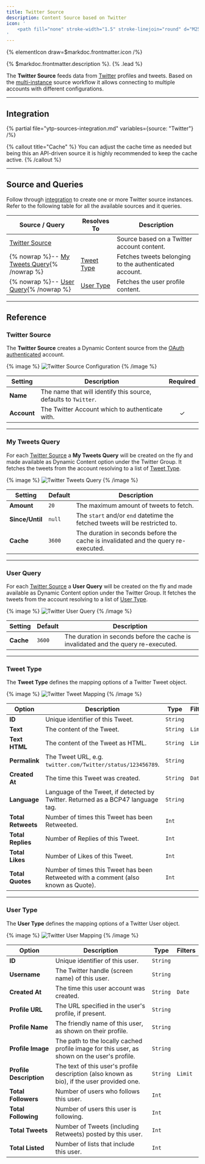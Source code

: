 ```yaml
---
title: Twitter Source
description: Content Source based on Twitter
icon: '
    <path fill="none" stroke-width="1.5" stroke-linejoin="round" d="M25.338 9.696c.016.23.016.459.016.69 0 7.048-5.366 15.177-15.177 15.177v-.004A15.1 15.1 0 0 1 2 23.168a10.711 10.711 0 0 0 7.894-2.21 5.34 5.34 0 0 1-4.983-3.705c.8.154 1.624.122 2.408-.092a5.335 5.335 0 0 1-4.278-5.229v-.067a5.3 5.3 0 0 0 2.42.667 5.34 5.34 0 0 1-1.65-7.122 15.14 15.14 0 0 0 10.993 5.573 5.34 5.34 0 0 1 9.09-4.865 10.704 10.704 0 0 0 3.388-1.295 5.354 5.354 0 0 1-2.345 2.95A10.609 10.609 0 0 0 28 6.933a10.837 10.837 0 0 1-2.662 2.763Z"/>
'
---
```


{% elementIcon draw=$markdoc.frontmatter.icon /%}

{% $markdoc.frontmatter.description %}. {% .lead %}

The **Twitter Source** feeds data from [Twitter](https://www.twitter.com) profiles and tweets. Based on the [multi-instance](manager#multi-instance) source workflow it allows connecting to multiple accounts with different configurations.

---

## Integration

{% partial file="ytp-sources-integration.md" variables={source: "Twitter"} /%}

{% callout title="Cache" %}
You can adjust the cache time as needed but being this an API-driven source it is highly recommended to keep the cache active.
{% /callout %}

---

## Source and Queries

Follow through [integration](#integration) to create one or more Twitter source instances. Refer to the following table for all the available sources and it queries.

| Source / Query | Resolves To | Description |
| -------------- | ----------- | ----------- |
| [Twitter Source](#twitter-source) | | Source based on a Twitter account content. |
| {% nowrap %}-- [My Tweets Query](#my-tweets-query){% /nowrap %} | [Tweet Type](#tweet-type) | Fetches tweets belonging to the authenticated account. |
| {% nowrap %}-- [User Query](#user-query){% /nowrap %} | [User Type](#user-type) | Fetches the user profile content. |

---

## Reference

### Twitter Source

The **Twitter Source** creates a Dynamic Content source from the [OAuth authenticated](../../auths-manager#twitter-oauth-driver) account.

{% image %}
![Twitter Source Configuration](/assets/ytp/sources/twitter-config.webp)
{% /image %}

| Setting | Description | Required |
| ------- | ----------- | :------: |
| **Name** | The name that will identify this source, defaults to `Twitter`. |
| **Account** | The Twitter Account which to authenticate with. | &#x2713; |

---

### My Tweets Query

For each [Twitter Source](#twitter-source) a **My Tweets Query** will be created on the fly and made available as Dynamic Content option under the Twitter Group. It fetches the tweets from the account resolving to a list of [Tweet Type](#tweet-type).

{% image %}
![Twitter Tweets Query](/assets/ytp/sources/twitter-query-tweets.webp)
{% /image %}

| Setting | Default | Description |
| ------- | ------- | ----------- |
| **Amount** | `20` | The maximum amount of tweets to fetch. |
| **Since/Until** | `null` | The `start` and/or `end` datetime the fetched tweets will be restricted to. |
| **Cache** | `3600` | The duration in seconds before the cache is invalidated and the query re-executed. |

---

### User Query

For each [Twitter Source](#twitter-source) a **User Query** will be created on the fly and made available as Dynamic Content option under the Twitter Group. It fetches the tweets from the account resolving to a list of [User Type](#user-type).

{% image %}
![Twitter User Query](/assets/ytp/sources/twitter-query-user.webp)
{% /image %}

| Setting | Default | Description |
| ------- | ------- | ----------- |
| **Cache** | `3600` | The duration in seconds before the cache is invalidated and the query re-executed. |

---

### Tweet Type

The **Tweet Type** defines the mapping options of a Twitter Tweet object.

{% image %}
![Twitter Tweet Mapping](/assets/ytp/sources/twitter-type-tweet.webp)
{% /image %}

| Option | Description | Type | Filters |
| ------ | ----------- | ---- | ------- |
| **ID** | Unique identifier of this Tweet. | `String` |
| **Text** | The content of the Tweet. | `String` | `Limit` |
| **Text HTML** | The content of the Tweet as HTML. | `String` | `Limit` |
| **Permalink** | The Tweet URL, e.g. `twitter.com/Twitter/status/123456789`. | `String` |
| **Created At** | The time this Tweet was created. | `String` | `Date` |
| **Language** | Language of the Tweet, if detected by Twitter. Returned as a BCP47 language tag. | `String` |
| **Total Retweets** | Number of times this Tweet has been Retweeted. | `Int` |
| **Total Replies** | Number of Replies of this Tweet. | `Int` |
| **Total Likes** | Number of Likes of this Tweet. | `Int` |
| **Total Quotes** | Number of times this Tweet has been Retweeted with a comment (also known as Quote). | `Int` |

---

### User Type

The **User Type** defines the mapping options of a Twitter User object.

{% image %}
![Twitter User Mapping](/assets/ytp/sources/twitter-type-user.webp)
{% /image %}

| Option | Description | Type | Filters |
| ------ | ----------- | ---- | ------- |
| **ID** | Unique identifier of this user. | `String` |
| **Username** | The Twitter handle (screen name) of this user. | `String` |
| **Created At** | The time this user account was created. | `String` | `Date` |
| **Profile URL** | The URL specified in the user's profile, if present. | `String` |
| **Profile Name** | The friendly name of this user, as shown on their profile. | `String` |
| **Profile Image** | The path to the locally cached profile image for this user, as shown on the user's profile. | `String` |
| **Profile Description** | The text of this user's profile description (also known as bio), if the user provided one. | `String` | `Limit` |
| **Total Followers** | Number of users who follows this user. | `Int` |
| **Total Following** | Number of users this user is following. | `Int` |
| **Total Tweets** | Number of Tweets (including Retweets) posted by this user. | `Int` |
| **Total Listed** | Number of lists that include this user. | `Int` |
